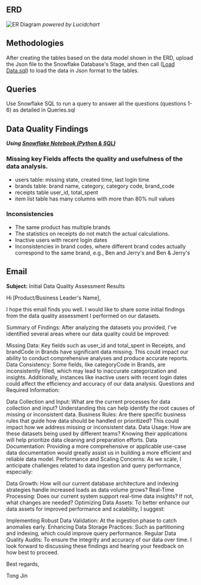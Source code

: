 ## ERD 
![ER Diagram](https://github.com/TongKim/fetch-rewards/assets/97964780/683adbe3-40e5-48ea-9e09-9db00fcba2e5)
_powered by Lucidchart_
## Methodologies 
After creating the tables based on the data model shown in the ERD, upload the Json file to the Snowflake Database's Stage, and then call ([Load Data.sql](https://github.com/TongKim/fetch-rewards/blob/main/Load%20Data.sql)) to load the data in Json format to the tables.

## Queries

Use Snowflake SQL to run a query to answer all the questions (questions 1-6) as detailed in Queries.sql

## Data Quality Findings
_**Using [Snowflake Notebook (Python & SQL)](https://github.com/TongKim/fetch-rewards/blob/main/Data%20Quality%20Check-Snowflake%20Notebook.ipynb)**_
### Missing key Fields affects the quality and usefulness of the data analysis.
- users table: missing state, created time, last login time
- brands table: brand name, category, category code, brand_code
- receipts table user_id, total_spent
- item list table has many columns with more than 80% null values  
### Inconsistencies
- The same product has multiple brands
- The statistics on receipts do not match the actual calculations.
- Inactive users with recent login dates
- Inconsistencies in brand codes, where different brand codes actually correspond to the same brand, e.g., Ben and Jerry's and Ben & Jerry's

## Email

**Subject:** Initial Data Quality Assessment Results

Hi [Product/Business Leader's Name],

I hope this email finds you well. I would like to share some initial findings from the data quality assessment I performed on our datasets.

Summary of Findings:
After analyzing the datasets you provided, I've identified several areas where our data quality could be improved:

Missing Data: Key fields such as user_id and total_spent in Receipts, and brandCode in Brands have significant data missing. This could impact our ability to conduct comprehensive analyses and produce accurate reports.
Data Consistency: Some fields, like categoryCode in Brands, are inconsistently filled, which may lead to inaccurate categorization and insights. Additionally, instances like inactive users with recent login dates could affect the efficiency and accuracy of our data analysis.
Questions and Required Information:

Data Collection and Input: What are the current processes for data collection and input? Understanding this can help identify the root causes of missing or inconsistent data.
Business Rules: Are there specific business rules that guide how data should be handled or prioritized? This could impact how we address missing or inconsistent data.
Data Usage: How are these datasets being used by different teams? Knowing their applications will help prioritize data cleaning and preparation efforts.
Data Documentation: Providing a more comprehensive or applicable use-case data documentation would greatly assist us in building a more efficient and reliable data model.
Performance and Scaling Concerns:
As we scale, I anticipate challenges related to data ingestion and query performance, especially:

Data Growth: How will our current database architecture and indexing strategies handle increased loads as data volume grows?
Real-Time Processing: Does our current system support real-time data insights? If not, what changes are needed?
Optimizing Data Assets:
To better enhance our data assets for improved performance and scalability, I suggest:

Implementing Robust Data Validation: At the ingestion phase to catch anomalies early.
Enhancing Data Storage Practices: Such as partitioning and indexing, which could improve query performance.
Regular Data Quality Audits: To ensure the integrity and accuracy of our data over time.
I look forward to discussing these findings and hearing your feedback on how best to proceed.

Best regards,

Tong Jin
